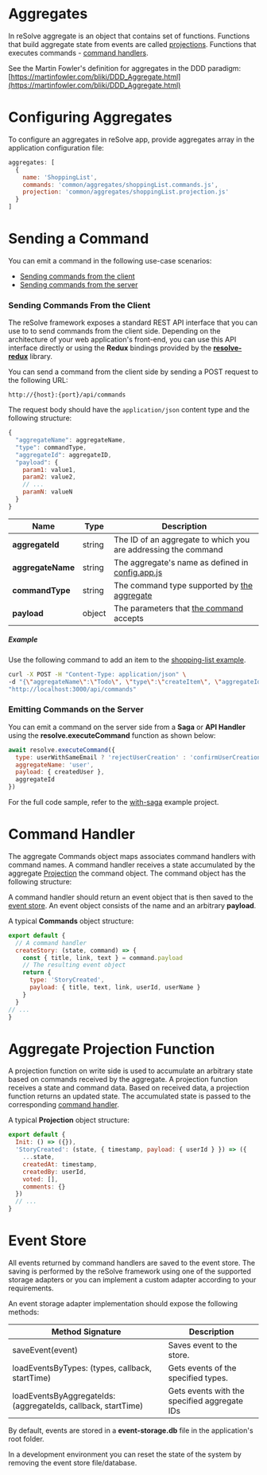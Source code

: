 # Aggregates
In reSolve aggregate is an object that contains set of functions. Functions that build aggregate state from events are called [projections](#aggregate-projection-function). Functions that executes commands - [command handlers](#command-handler). 

See the Martin Fowler's definition for aggregates in the DDD paradigm: [https://martinfowler.com/bliki/DDD_Aggregate.html](https://martinfowler.com/bliki/DDD_Aggregate.html)



# Configuring Aggregates
To configure an aggregates in reSolve app, provide aggregates array in the application configuration file:

``` js
aggregates: [
  {
    name: 'ShoppingList',
    commands: 'common/aggregates/shoppingList.commands.js',
    projection: 'common/aggregates/shoppingList.projection.js'
  }
]
```


# Sending a Command
You can emit a command in the following use-case scenarios: 
* [Sending commands from the client](#sending-commands-from-the-client) 
* [Sending commands from the server](#emitting-commands-on-the-server)

### Sending Commands From the Client 
The reSolve framework exposes a standard REST API interface that you can use to to send commands from the client side. Depending on the architecture of your web application's front-end, you can use this API interface directly or using the **Redux** bindings provided by the **[resolve-redux](https://github.com/reimagined/resolve/tree/master/packages/core/resolve-redux)** library.

You can send a command from the client side by sending a POST request to the following URL:
```
http://{host}:{port}/api/commands
```
The request body should have the `application/json` content type and the following structure:

``` js
{
  "aggregateName": aggregateName,
  "type": commandType,
  "aggregateId": aggregateID,
  "payload": {
    param1: value1,
    param2: value2,
    // ...
    paramN: valueN
  }
}
```

|        Name       |  Type  | Description
| ----------------- | ------ | ------------
| **aggregateId**   | string | The ID of an aggregate to which you are addressing the command
| **aggregateName** | string | The aggregate's name as defined in [config.app.js](../examples/shopping-list/config.app.js)
| **commandType**   | string | The command type supported by [the aggregate](../examples/shopping-list/common/aggregates)
| **payload**       | object | The parameters that [the command](../examples/shopping-list/common/aggregates) accepts

##### Example
Use the following command to add an item to the [shopping-list example](../examples/shopping-list).
```sh
curl -X POST -H "Content-Type: application/json" \
-d "{\"aggregateName\":\"Todo\", \"type\":\"createItem\", \"aggregateId\":\"root-id\", \"payload\": {\"id\":`date +%s`, \"text\":\"Learn reSolve API\"}}" \
"http://localhost:3000/api/commands"
```











### Emitting Commands on the Server
You can emit a command on the server side from a **Saga** or **API Handler** using the **resolve.executeCommand** function as shown below:

``` js
await resolve.executeCommand({
  type: userWithSameEmail ? 'rejectUserCreation' : 'confirmUserCreation',
  aggregateName: 'user',
  payload: { createdUser },
  aggregateId
})
```

For the full code sample, refer to the [with-saga](https://github.com/reimagined/resolve/tree/master/examples/with-saga) example project.




# Command Handler


The aggregate Commands object maps associates command handlers with command names. A command handler receives a state accumulated by the aggregate [Projection](#aggregate-projection-function) the command object. The command object has the following structure:


A command handler should return an event object that is then saved to the [event store](#event-store). An event object consists of the name and an arbitrary **payload**. 

A typical **Commands** object structure:

``` js
export default {
  // A command handler
  createStory: (state, command) => {
    const { title, link, text } = command.payload
    // The resulting event object
    return { 
      type: 'StoryCreated',
      payload: { title, text, link, userId, userName }
    }
  }
// ...
}
```




# Aggregate Projection Function
A projection function on write side is used to accumulate an arbitrary state based on commands received by the aggregate. A projection function receives a state and command data. Based on received data, a projection function returns an updated state. The accumulated state is passed to the corresponding [command handler](#command_handler). 

 A typical **Projection** object structure: 

``` js
export default {
  Init: () => ({}),
  'StoryCreated': (state, { timestamp, payload: { userId } }) => ({
    ...state,
    createdAt: timestamp,
    createdBy: userId,
    voted: [],
    comments: {}
  })
  // ...
}
```



# Event Store
All events returned by command handlers are saved to the event store. The saving is performed by the reSolve framework using one of the supported storage adapters or you can implement a custom adapter according to your requirements. 

An event storage adapter implementation should expose the following methods:

| Method Signature                                                  | Description                                    |
| ----------------------------------------------------------------- | ---------------------------------------------- |
| saveEvent(event)                                                  | Saves event to the store.                      |
| loadEventsByTypes: (types, callback, startTime)                   | Gets events of the specified types.            |
| loadEventsByAggregateIds: (aggregateIds, callback, startTime)     | Gets events with the specified aggregate IDs   |


By default, events are stored in a **event-storage.db** file in the application's root folder.

In a development environment you can reset the state of the system by removing the event store file/database.
